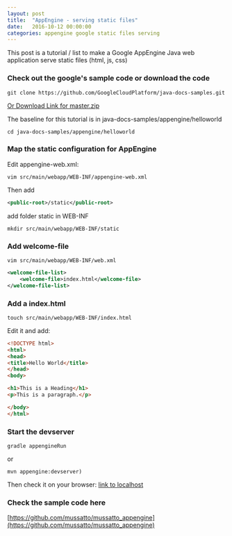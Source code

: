 ```yaml
---
layout: post
title:  "AppEngine - serving static files"
date:   2016-10-12 00:00:00
categories: appengine google static files serving
---
```


This post is a tutorial / list to make a Google AppEngine Java web application serve static files (html, js, css)

### Check out the google's sample code or download the code

```shell
git clone https://github.com/GoogleCloudPlatform/java-docs-samples.git
```

[Or Download Link for master.zip](https://github.com/GoogleCloudPlatform/java-docs-samples/archive/master.zip)

The baseline for this tutorial is in java-docs-samples/appengine/helloworld

```shell
cd java-docs-samples/appengine/helloworld
```

### Map the static configuration for AppEngine

Edit appengine-web.xml:

```shell
vim src/main/webapp/WEB-INF/appengine-web.xml
```

Then add


```xml
<public-root>/static</public-root>
```
add folder static in WEB-INF

```shell
mkdir src/main/webapp/WEB-INF/static
```

### Add welcome-file

```shell
vim src/main/webapp/WEB-INF/web.xml
```

```xml
<welcome-file-list>
    <welcome-file>index.html</welcome-file>
</welcome-file-list>
```

### Add a index.html

```shell
touch src/main/webapp/WEB-INF/index.html
```

Edit it and add:

```html
<!DOCTYPE html>
<html>
<head>
<title>Hello World</title>
</head>
<body>

<h1>This is a Heading</h1>
<p>This is a paragraph.</p>

</body>
</html>
```

### Start the devserver

```shell
gradle appengineRun
```
or
```shell
mvn appengine:devserver)
```

Then check it on your browser: [link to localhost](http://localhost:8080/)

### Check the sample code here

[https://github.com/mussatto/mussatto_appengine](https://github.com/mussatto/mussatto_appengine)
